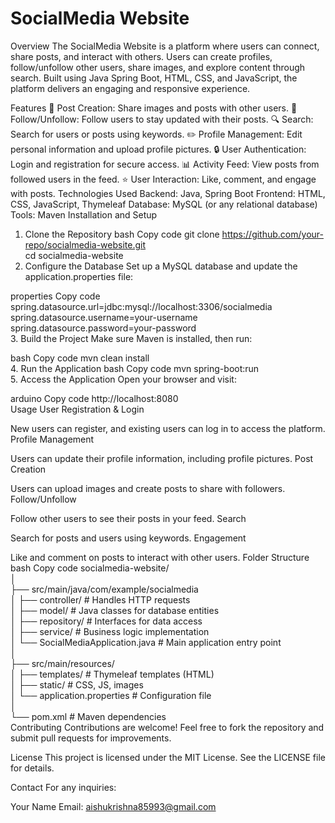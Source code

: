 # SocialMedia Website

Overview
The SocialMedia Website is a platform where users can connect, share posts, and interact with others.
Users can create profiles, follow/unfollow other users, share images, and explore content through search.
Built using Java Spring Boot, HTML, CSS, and JavaScript, the platform delivers an engaging and responsive experience.

Features
📸 Post Creation: Share images and posts with other users.
👥 Follow/Unfollow: Follow users to stay updated with their posts.
🔍 Search: Search for users or posts using keywords.
✏️ Profile Management: Edit personal information and upload profile pictures.
🔒 User Authentication: Login and registration for secure access.
📊 Activity Feed: View posts from followed users in the feed.
⭐ User Interaction: Like, comment, and engage with posts.
Technologies Used
Backend: Java, Spring Boot
Frontend: HTML, CSS, JavaScript, Thymeleaf
Database: MySQL (or any relational database)
Tools: Maven
Installation and Setup
1. Clone the Repository
bash
Copy code
git clone https://github.com/your-repo/socialmedia-website.git  
cd socialmedia-website  
2. Configure the Database
Set up a MySQL database and update the application.properties file:

properties
Copy code
spring.datasource.url=jdbc:mysql://localhost:3306/socialmedia  
spring.datasource.username=your-username  
spring.datasource.password=your-password  
3. Build the Project
Make sure Maven is installed, then run:

bash
Copy code
mvn clean install  
4. Run the Application
bash
Copy code
mvn spring-boot:run  
5. Access the Application
Open your browser and visit:

arduino
Copy code
http://localhost:8080  
Usage
User Registration & Login

New users can register, and existing users can log in to access the platform.
Profile Management

Users can update their profile information, including profile pictures.
Post Creation

Users can upload images and create posts to share with followers.
Follow/Unfollow

Follow other users to see their posts in your feed.
Search

Search for posts and users using keywords.
Engagement

Like and comment on posts to interact with other users.
Folder Structure
bash
Copy code
socialmedia-website/  
│  
├── src/main/java/com/example/socialmedia  
│   ├── controller/         # Handles HTTP requests  
│   ├── model/              # Java classes for database entities  
│   ├── repository/         # Interfaces for data access  
│   ├── service/            # Business logic implementation  
│   └── SocialMediaApplication.java  # Main application entry point  
│  
├── src/main/resources/  
│   ├── templates/          # Thymeleaf templates (HTML)  
│   ├── static/             # CSS, JS, images  
│   └── application.properties  # Configuration file  
│  
└── pom.xml                 # Maven dependencies  
Contributing
Contributions are welcome!
Feel free to fork the repository and submit pull requests for improvements.

License
This project is licensed under the MIT License.
See the LICENSE file for details.

Contact
For any inquiries:

Your Name
Email: aishukrishna85993@gmail.com
